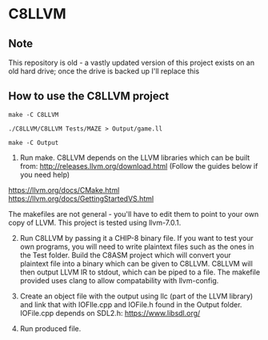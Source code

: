 # C8LLVM

## Note

This repository is old - a vastly updated version of this project exists on an old hard drive; once the drive is backed up I'll replace this

## How to use the C8LLVM project

`make -C C8LLVM`

`./C8LLVM/C8LLVM Tests/MAZE > Output/game.ll`

`make -C Output`

1. Run make. C8LLVM depends on the LLVM libraries which can be built from: http://releases.llvm.org/download.html
(Follow the guides below if you need help)

https://llvm.org/docs/CMake.html
https://llvm.org/docs/GettingStartedVS.html

The makefiles are not general - you'll have to edit them to point to your own copy of LLVM. This project is tested using llvm-7.0.1.

2. Run C8LLVM by passing it a CHIP-8 binary file. If you want to test your own programs, you will need to write plaintext files such as the ones in the Test folder. Build the C8ASM project which will convert your plaintext file into a binary which can be given to C8LLVM. C8LLVM will then output LLVM IR to stdout, which can be piped to a file. The makefile provided uses clang to allow compatability with llvm-config.

3. Create an object file with the output using llc (part of the LLVM library) and link that with IOFIle.cpp and IOFile.h found in the Output folder. IOFile.cpp depends on SDL2.h:
https://www.libsdl.org/

4. Run produced file.
